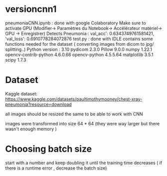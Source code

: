 # versioncnn1
pneumoniaCNN.ipynb : done with google Colaboratory 
  Make sure to activate GPU (Modifier-> Paramètres du Notebook-> Accélérateur matériel-> GPU -> Enregistrer)
  Detects Pneumonia : val_acc': 0.6343749761581421, 'val_loss': 0.6910778284072876
test.py : done with IDLE 
  contains some functions needed for the dataset ( converting images from dicom to jpg/ splitting..)
  Python version : 3.10
  pydicom                      2.3.0
  Pillow                       9.0.0
  numpy                        1.22.1
  opencv-contrib-python        4.6.0.66
  opencv-python                4.5.5.64
  matplotlib                   3.5.1
  scipy                        1.7.3
# Dataset
Kaggle dataset: https://www.kaggle.com/datasets/paultimothymooney/chest-xray-pneumonia?resource=download

all images should be resized the same to be able to work with CNN 

images were transformed into size 64 * 64 (they were way larger but there wasn't enough memory )

# Choosing batch size
start with a number and keep doubling it until the training time decreases ( if there is a runtime error , decrease the batch size)
